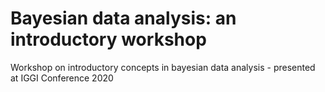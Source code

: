 # Bayesian data analysis: an introductory workshop
Workshop on introductory concepts in bayesian data analysis - presented at IGGI Conference 2020
